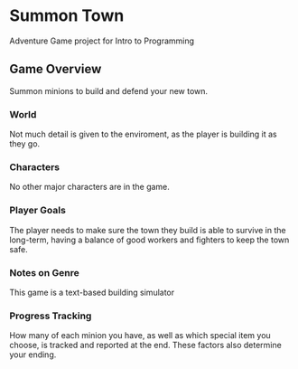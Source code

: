 # Summon Town
Adventure Game project for Intro to Programming

## Game Overview
Summon minions to build and defend your new town.

### World
Not much detail is given to the enviroment, as the player is building it as they go.

### Characters
No other major characters are in the game.

### Player Goals
The player needs to make sure the town they build is able to survive in the long-term, having a balance of good workers and fighters to keep the town safe.

### Notes on Genre
This game is a text-based building simulator

### Progress Tracking
How many of each minion you have, as well as which special item you choose, is tracked and reported at the end. These factors also determine your ending.
